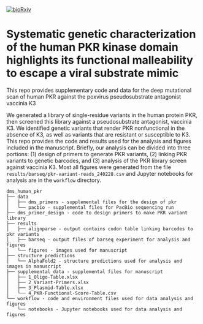 [![bioRxiv](https://img.shields.io/badge/bioRxiv-2024.05.29.524100-B31B1B.svg)](https://www.biorxiv.org/content/10.1101/2024.05.29.596416v1) 

# Systematic genetic characterization of the human PKR kinase domain highlights its functional malleability to escape a viral substrate mimic

This repo provides supplementary code and data for the deep mutational scan of human PKR against the poxvirus pseudosubstrate antagonist vaccinia K3  

We generated a library of single-residue variants in the human protein PKR, then screened this library against a pseudosubstrate antagonist, vaccinia K3.  We identified genetic variants that render PKR nonfunctional in the absence of K3, as well as variants that are resistant or susceptible to K3.  This repo provides the code and results used for the analysis and figures included in the manuscript.  Briefly, our analysis can be divided into three portions: (1) design of primers to generate PKR variants, (2) linking PKR variants to genetic barcodes, and (3) analysis of the PKR library screen against vaccinia K3.  Most all figures were generated from the file `results/barseq/pkr-variant-reads_240228.csv` and Jupyter notebooks for analysis are in the `workflow` directory.  

```
dms_human_pkr
├── data
│   ├── dms_primers - supplemental files for the design of pkr 
│   └── pacbio - supplemental files for PacBio sequencing run
├── dms_primer_design - code to design primers to make PKR variant library
├── results
│   ├── alignparse - output contains codon table linking barcodes to pkr variants
│   ├── barseq - output files of barseq experiment for analysis and figures
│   └── figures - images used for manuscript
├── structure_predictions
│   └── AlphaFold2 - structure predictions used for analysis and images in manuscript
├── supplemental_data - supplemental files for manuscript
│   ├── 1_Oligo-Table.xlsx
│   ├── 2_Variant-Primers.xlsx
│   ├── 3_Plasmid-Table.xlsx
│   └── 4_PKR-Functional-Score-Table.csv
└── workflow - code and environment files used for data analysis and figures
    └── notebooks - Jupyter notebooks used for data analysis and figures
```

